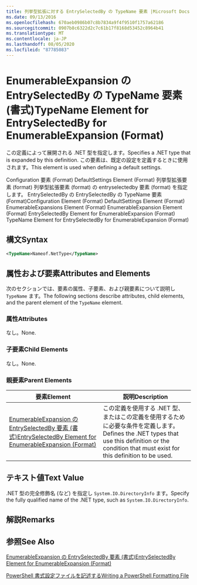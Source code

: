```yaml
---
title: 列挙型拡張に対する EntrySelectedBy の TypeName 要素 |Microsoft Docs
ms.date: 09/13/2016
ms.openlocfilehash: 670aeb0986b07c8b7834a9f4f9510f1757a62186
ms.sourcegitcommit: 0907b8c6322d2c7c61b17f8168d53452c8964b41
ms.translationtype: MT
ms.contentlocale: ja-JP
ms.lasthandoff: 08/05/2020
ms.locfileid: "87785083"
---
```

# <a name="typename-element-for-entryselectedby-for-enumerableexpansion-format"></a><span data-ttu-id="0d829-102">EnumerableExpansion の EntrySelectedBy の TypeName 要素 (書式)</span><span class="sxs-lookup"><span data-stu-id="0d829-102">TypeName Element for EntrySelectedBy for EnumerableExpansion (Format)</span></span>

<span data-ttu-id="0d829-103">この定義によって展開される .NET 型を指定します。</span><span class="sxs-lookup"><span data-stu-id="0d829-103">Specifies a .NET type that is expanded by this definition.</span></span> <span data-ttu-id="0d829-104">この要素は、既定の設定を定義するときに使用されます。</span><span class="sxs-lookup"><span data-stu-id="0d829-104">This element is used when defining a default settings.</span></span>

<span data-ttu-id="0d829-105">Configuration 要素 (Format) DefaultSettings Element (Format) 列挙型拡張要素 (format) 列挙型拡張要素 (format) の entryselectedby 要素 (format) を指定します。 EntrySelectedBy の EntrySelectedBy の TypeName 要素 (Format)</span><span class="sxs-lookup"><span data-stu-id="0d829-105">Configuration Element (Format) DefaultSettings Element (Format) EnumerableExpansions Element (Format) EnumerableExpansion Element (Format) EntrySelectedBy Element for EnumerableExpansion (Format) TypeName Element for EntrySelectedBy for EnumerableExpansion (Format)</span></span>

## <a name="syntax"></a><span data-ttu-id="0d829-106">構文</span><span class="sxs-lookup"><span data-stu-id="0d829-106">Syntax</span></span>

```xml
<TypeName>Nameof.NetType</TypeName>

```

## <a name="attributes-and-elements"></a><span data-ttu-id="0d829-107">属性および要素</span><span class="sxs-lookup"><span data-stu-id="0d829-107">Attributes and Elements</span></span>

<span data-ttu-id="0d829-108">次のセクションでは、要素の属性、子要素、および親要素について説明し `TypeName` ます。</span><span class="sxs-lookup"><span data-stu-id="0d829-108">The following sections describe attributes, child elements, and the parent element of the `TypeName` element.</span></span>

### <a name="attributes"></a><span data-ttu-id="0d829-109">属性</span><span class="sxs-lookup"><span data-stu-id="0d829-109">Attributes</span></span>

<span data-ttu-id="0d829-110">なし。</span><span class="sxs-lookup"><span data-stu-id="0d829-110">None.</span></span>

### <a name="child-elements"></a><span data-ttu-id="0d829-111">子要素</span><span class="sxs-lookup"><span data-stu-id="0d829-111">Child Elements</span></span>

<span data-ttu-id="0d829-112">なし。</span><span class="sxs-lookup"><span data-stu-id="0d829-112">None.</span></span>

### <a name="parent-elements"></a><span data-ttu-id="0d829-113">親要素</span><span class="sxs-lookup"><span data-stu-id="0d829-113">Parent Elements</span></span>

|<span data-ttu-id="0d829-114">要素</span><span class="sxs-lookup"><span data-stu-id="0d829-114">Element</span></span>|<span data-ttu-id="0d829-115">説明</span><span class="sxs-lookup"><span data-stu-id="0d829-115">Description</span></span>|
|-------------|-----------------|
|[<span data-ttu-id="0d829-116">EnumerableExpansion の EntrySelectedBy 要素 (書式)</span><span class="sxs-lookup"><span data-stu-id="0d829-116">EntrySelectedBy Element for EnumerableExpansion (Format)</span></span>](./entryselectedby-element-for-enumerableexpansion-format.md)|<span data-ttu-id="0d829-117">この定義を使用する .NET 型、またはこの定義を使用するために必要な条件を定義します。</span><span class="sxs-lookup"><span data-stu-id="0d829-117">Defines the .NET types that use this definition or the condition that must exist for this definition to be used.</span></span>|

## <a name="text-value"></a><span data-ttu-id="0d829-118">テキスト値</span><span class="sxs-lookup"><span data-stu-id="0d829-118">Text Value</span></span>

<span data-ttu-id="0d829-119">.NET 型の完全修飾名 (など) を指定し `System.IO.DirectoryInfo` ます。</span><span class="sxs-lookup"><span data-stu-id="0d829-119">Specify the fully qualified name of the .NET type, such as `System.IO.DirectoryInfo`.</span></span>

## <a name="remarks"></a><span data-ttu-id="0d829-120">解説</span><span class="sxs-lookup"><span data-stu-id="0d829-120">Remarks</span></span>

## <a name="see-also"></a><span data-ttu-id="0d829-121">参照</span><span class="sxs-lookup"><span data-stu-id="0d829-121">See Also</span></span>

[<span data-ttu-id="0d829-122">EnumerableExpansion の EntrySelectedBy 要素 (書式)</span><span class="sxs-lookup"><span data-stu-id="0d829-122">EntrySelectedBy Element for EnumerableExpansion (Format)</span></span>](./entryselectedby-element-for-enumerableexpansion-format.md)

[<span data-ttu-id="0d829-123">PowerShell 書式設定ファイルを記述する</span><span class="sxs-lookup"><span data-stu-id="0d829-123">Writing a PowerShell Formatting File</span></span>](./writing-a-powershell-formatting-file.md)
